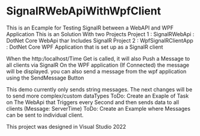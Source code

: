 # SignalRWebApiWithWpfClient

This is an Ecample for Testing SignalR between a WebAPI and WPF Application
This is an Solution With two Projects
Project 1 : SignalRWebApi		 : DotNet Core WebApi thar Includes SignalR
Project 2 : WpfSignalRClientApp	 : DotNet Core WPF Application that is set up as a SignalR client

When the http:/localhost/Time Get is called, it will also Push a Message to all clients via SignalR
On the WPF application (If Connected) the message will be displayed. 
you can also send a message from the wpf application using the SendMessage Button


This demo currently only sends string messages.
The next changes will be to send more complex/custom dataTypes
ToDo: Create an Exaple of Task on The WebApi that Triggers every Second and then sends data to all clients (Message: ServerTime)
ToDo: Create an Example where Messages can be sent to individual client.

This project was designed in Visual Studio 2022

